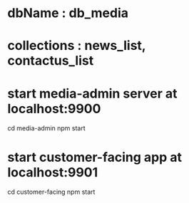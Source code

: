 # dbName : db_media

# collections : news_list, contactus_list

# start media-admin server at localhost:9900

cd media-admin
npm start

# start customer-facing app at localhost:9901

cd customer-facing
npm start
